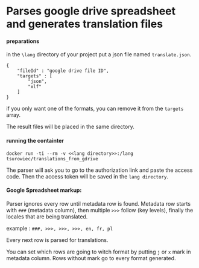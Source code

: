 Parses google drive spreadsheet and generates translation files
=======


#### preparations

in the `\lang` directory of your project put a json file named `translate.json`. 

```
{
    "fileId" : "google drive file ID",
    "targets" : [
        "json",
        "xlf"
    ]
}
```
if you only want one of the formats, you can remove it from 
the `targets` array. 

The result files will be
placed in the same directory.

#### running the containter

`docker run -ti --rm -v <<lang directory>>:/lang tsurowiec/translations_from_gdrive`

The parser will ask you to go to the authorization link and paste the access code. Then the access token will be 
saved in the `lang directory`.

#### Google Spreadsheet markup:

Parser ignores every row until metadata row is found. 
Metadata row starts with `###` (metadata column), then multiple `>>>` follow (key levels), finally the locales that are being
translated.

example : `###, >>>, >>>, >>>, en, fr, pl`

Every next row is parsed for translations. 

You can set which rows are going to witch format by putting `j` or `x` mark in metadata column.
Rows without mark go to every format generated.
